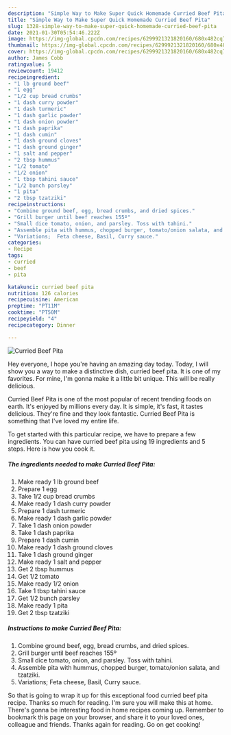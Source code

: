 ```yaml
---
description: "Simple Way to Make Super Quick Homemade Curried Beef Pita"
title: "Simple Way to Make Super Quick Homemade Curried Beef Pita"
slug: 1328-simple-way-to-make-super-quick-homemade-curried-beef-pita
date: 2021-01-30T05:54:46.222Z
image: https://img-global.cpcdn.com/recipes/6299921321820160/680x482cq70/curried-beef-pita-recipe-main-photo.jpg
thumbnail: https://img-global.cpcdn.com/recipes/6299921321820160/680x482cq70/curried-beef-pita-recipe-main-photo.jpg
cover: https://img-global.cpcdn.com/recipes/6299921321820160/680x482cq70/curried-beef-pita-recipe-main-photo.jpg
author: James Cobb
ratingvalue: 5
reviewcount: 19412
recipeingredient:
- "1 lb ground beef"
- "1 egg"
- "1/2 cup bread crumbs"
- "1 dash curry powder"
- "1 dash turmeric"
- "1 dash garlic powder"
- "1 dash onion powder"
- "1 dash paprika"
- "1 dash cumin"
- "1 dash ground cloves"
- "1 dash ground ginger"
- "1 salt and pepper"
- "2 tbsp hummus"
- "1/2 tomato"
- "1/2 onion"
- "1 tbsp tahini sauce"
- "1/2 bunch parsley"
- "1 pita"
- "2 tbsp tzatziki"
recipeinstructions:
- "Combine ground beef, egg, bread crumbs, and dried spices."
- "Grill burger until beef reaches 155º"
- "Small dice tomato, onion, and parsley. Toss with tahini."
- "Assemble pita with hummus, chopped burger, tomato/onion salata, and tzatziki."
- "Variations;  Feta cheese, Basil, Curry sauce."
categories:
- Recipe
tags:
- curried
- beef
- pita

katakunci: curried beef pita 
nutrition: 126 calories
recipecuisine: American
preptime: "PT11M"
cooktime: "PT50M"
recipeyield: "4"
recipecategory: Dinner

---
```



![Curried Beef Pita](https://img-global.cpcdn.com/recipes/6299921321820160/680x482cq70/curried-beef-pita-recipe-main-photo.jpg)

Hey everyone, I hope you're having an amazing day today. Today, I will show you a way to make a distinctive dish, curried beef pita. It is one of my favorites. For mine, I'm gonna make it a little bit unique. This will be really delicious.

Curried Beef Pita is one of the most popular of recent trending foods on earth. It's enjoyed by millions every day. It is simple, it's fast, it tastes delicious. They're fine and they look fantastic. Curried Beef Pita is something that I've loved my entire life.




To get started with this particular recipe, we have to prepare a few ingredients. You can have curried beef pita using 19 ingredients and 5 steps. Here is how you cook it.

<!--inarticleads1-->

##### The ingredients needed to make Curried Beef Pita:

1. Make ready 1 lb ground beef
1. Prepare 1 egg
1. Take 1/2 cup bread crumbs
1. Make ready 1 dash curry powder
1. Prepare 1 dash turmeric
1. Make ready 1 dash garlic powder
1. Take 1 dash onion powder
1. Take 1 dash paprika
1. Prepare 1 dash cumin
1. Make ready 1 dash ground cloves
1. Take 1 dash ground ginger
1. Make ready 1 salt and pepper
1. Get 2 tbsp hummus
1. Get 1/2 tomato
1. Make ready 1/2 onion
1. Take 1 tbsp tahini sauce
1. Get 1/2 bunch parsley
1. Make ready 1 pita
1. Get 2 tbsp tzatziki




<!--inarticleads2-->

##### Instructions to make Curried Beef Pita:

1. Combine ground beef, egg, bread crumbs, and dried spices.
1. Grill burger until beef reaches 155º
1. Small dice tomato, onion, and parsley. Toss with tahini.
1. Assemble pita with hummus, chopped burger, tomato/onion salata, and tzatziki.
1. Variations;  Feta cheese, Basil, Curry sauce.




So that is going to wrap it up for this exceptional food curried beef pita recipe. Thanks so much for reading. I'm sure you will make this at home. There's gonna be interesting food in home recipes coming up. Remember to bookmark this page on your browser, and share it to your loved ones, colleague and friends. Thanks again for reading. Go on get cooking!
